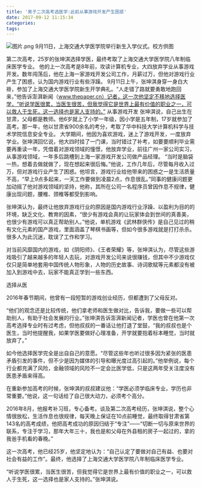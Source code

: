 ```yaml
---
title: '男子二次高考选医学:此前从事游戏开发产生困惑'
date: 2017-09-12 11:15:34
categories:
tags:
---
```


![图片.png](http://upload-images.jianshu.io/upload_images/977602-2d18de01ab011faf.png?imageMogr2/auto-orient/strip%7CimageView2/2/w/1240)
9月11日，上海交通大学医学院举行新生入学仪式。校方供图<!-- more -->

第二次高考，25岁的张坤淇选择学医，最终考取了上海交通大学医学院八年制临床医学专业。
他的上一次高考是8年前，攻读计算机专业，大四放弃学业从事游戏开发。数年闯荡后，他在上海一家游戏开发公司工作，月薪过万，但他对游戏行业产生了困惑，认为国内游戏行业有些浮躁。
9月11日上午，张坤淇身穿一身白大褂，参加了上海交通大学医学院新生开学典礼。“人走错了路就要勇敢地跑回来，”他告诉澎湃新闻（www.thepaper.cn）记者，这一次他坚定不移地选择医学，“听说学医很累，当医生很苦，但我觉得它是世界上最有价值的职业之一，可以救人于生死，这一选择也是家人支持的。”
从事游戏开发
张坤淇说，自己出生在甘肃，父母都是教师。他6岁就上了小学一年级，因小学是五年制，17岁就参加了高考。那一年，他以甘肃省900余名的考分，考取了华中科技大学计算机科学与技术学院信息安全专业。
大学期间，他因为喜欢游戏，迷上了游戏开发，一度放弃学业。张坤淇回忆说，他大四时挂了一门课，当时错过了补考，如要要顺利毕业需要再重读一年，凭借着对游戏领域的憧憬，他放弃学业，前往广州一家公司实习，从事游戏领域，一年多后跳槽到上海一家游戏开发公司做产品经理。
“当时是脑袋一热，想着去做就做了，现在想起来很后悔。”他说，工作几年后，尽管每月收入过万，但对游戏行业产生了困惑。他坦言，游戏行业给他带来的困惑之一是生活质量不高，“早上9点多起来，一天工作要做到凌晨2点，作息很乱。”同事的健康问题更加动摇了他对游戏领域的坚持，他称，其所在公司一名程序员曾因作息不规律，健康出现问题，腰椎、颈椎等都受到影响。

张坤淇认为，最终让他放弃游戏行业的原因是国内游戏行业浮躁、以盈利为目的的环境，缺乏文化、教育的因素，“很少有游戏会真的让玩家体会到世间的真善美，也很少有游戏可以真正帮助别人。”他说，单机游戏《武林群侠传》是自己见过的稍有文化元素的国产游戏，里面涵盖了琴棋书画等，但如今很多游戏就是打打杀杀。很多人为此沉迷，耽误了工作和学习。

对当前风靡国内的游戏，如《阴阳师》、《王者荣耀》等，张坤淇认为，尽管这些游戏吸引了越来越多的年轻人去玩，对游戏开发公司来说很赚钱，但其中不少游戏仅仅只是简单地套用中国传统人物形象，人物的历史故事、诗词歌赋等元素都没有被加入到游戏中去，玩家不能真正学到一些东西。

选择从医

2016年春节期间，他曾有一段短暂的游戏创业经历，但都遭到了父母反对。

“他们的观念还是比较传统，他们拿老师和医生做对比，告诉我，要做一些可以帮助别人，有助于社会发展的行业。”张坤淇告诉澎湃新闻记者，学医也曾在他第一次高考选择专业时有过考虑，但他叔叔的一番话让他打退了堂鼓，“我的叔叔也是个医生，当时他提醒我，如果学医要做好心理准备，开学就要抱着标本睡觉，当时就放弃了。”

如今他选择医学完全是出自自己的意愿。“尽管这些年也听过很多因为紧张的医患矛盾引发的事件，但不少是因为媒体的引导和曝光度过高引起的。”他举例说，每个行业都充满了风险，金融领域的风险不一定会比医学低，只是这两年受关注度没有医患矛盾来得高。

在重新参加高考的时候，张坤淇的叔叔建议他：“学医必须学临床专业，学历也非常重要。”他说，这一句话给了自己很大动力，必须考个高分。

2016年8月，他报考补习班，专心备考。谈及第二次高考经历，张坤淇说，整个心情很放松，生活作息也很规律，每天晚上保证在10点前睡觉，最终取得甘肃省第143名的高考成绩，他把高考成功的原因归结于“专注”——“切断一切与原来世界的联系，专注于学习，那年大年三十，我也是和父母在外县租的房子一起过的，拿的我爸手机看的春晚。”

这一次高考，他已经25岁，他坚定地认为：“自己认定了要做对自己有益、也要对社会有益的工作”。最终，他选择了上海交通大学医学院八年制临床医学专业。

“听说学医很累，当医生很苦，但我觉得它是世界上最有价值的职业之一，可以救人于生死，这一选择也是家人支持的。”张坤淇说。

